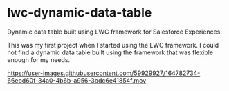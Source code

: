 # lwc-dynamic-data-table
Dynamic data table built using LWC framework for Salesforce Experiences.

This was my first project when I started using the LWC framework. I could not find a dynamic data table built using the framework that was flexible enough for my needs.

https://user-images.githubusercontent.com/59929927/164782734-66ebd60f-34a0-4b6b-a956-3bdc6e41854f.mov

